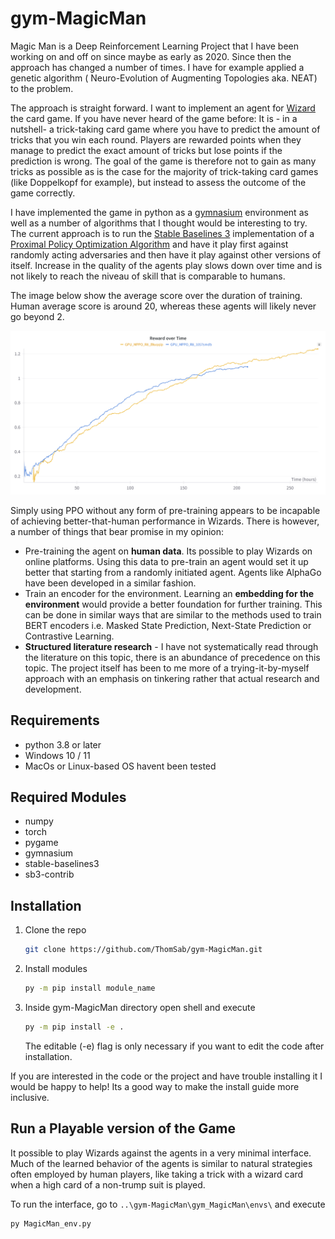 # gym-MagicMan

Magic Man is a Deep Reinforcement Learning Project that I have been working on and off on since maybe as early as 2020. Since then the approach has changed a number of times. I have for example applied a genetic algorithm ( Neuro-Evolution of Augmenting Topologies aka. NEAT) to the problem. 

The approach is straight forward. I want to implement an agent for [Wizard](https://en.wikipedia.org/wiki/Wizard_(card_game)) the card game. If you have never heard of the game before: It is - in a nutshell- a trick-taking card game where you have to predict the amount of tricks that you win each round. Players are rewarded points when they manage to predict the exact amount of tricks but lose points if the prediction is wrong. The goal of the game is therefore not to gain as many tricks as possible as is the case for the majority of trick-taking card games (like Doppelkopf for example), but instead to assess the outcome of the game correctly.

I have implemented the game in python as a [gymnasium](https://gymnasium.farama.org/) environment as well as a number of algorithms that I thought would be interesting to try. The current approach is to run the [Stable Baselines 3](https://stable-baselines3.readthedocs.io/en/master/modules/ppo.html) implementation of a [Proximal Policy Optimization Algorithm](https://arxiv.org/abs/1707.06347) and have it play first against randomly acting adversaries and then have it play against other versions of itself. Increase in the quality of the agents play slows down over time and is not likely to reach the niveau of skill that is comparable to humans.

The image below show the average score over the duration of training. Human average score is around 20, whereas these agents will likely never go beyond 2.

<div>
<img src="score curves.png" alt="training progress" width="1000"/>
</div>

Simply using PPO without any form of pre-training appears to be incapable of achieving better-that-human performance in Wizards.
There is however, a number of things that bear promise in my opinion:
 - Pre-training the agent on **human data**. Its possible to play Wizards on online platforms. Using this data to pre-train an agent would set it up better that starting from a randomly initiated agent. Agents like AlphaGo have been developed in a similar fashion.
 - Train an encoder for the environment. Learning an **embedding for the environment** would provide a better foundation for further training. This can be done in similar ways that are similar to the methods used to train BERT encoders i.e. Masked State Prediction, Next-State Prediction or Contrastive Learning.
 - **Structured literature research** - I have not systematically read through the literature on this topic, there is an abundance of precedence on this topic. The project itself has been to me more of a trying-it-by-myself approach with an emphasis on tinkering rather that actual research and development.


## Requirements

- python 3.8 or later
- Windows 10 / 11
- MacOs or Linux-based OS havent been tested

## Required Modules
- numpy
- torch
- pygame
- gymnasium
- stable-baselines3
- sb3-contrib

## Installation

1. Clone the repo
   ```sh
   git clone https://github.com/ThomSab/gym-MagicMan.git
   ```
2. Install modules
   ```sh
   py -m pip install module_name
   ```
3. Inside gym-MagicMan directory open shell and execute
   ```sh
   py -m pip install -e . 
   ```

   The editable (-e) flag is only necessary if you want to edit the code after installation.

If you are interested in the code or the project and have trouble installing it I would be happy to help!  Its a good way to make the install guide more inclusive.
 
## Run a Playable version of the Game
It possible to play Wizards against the agents in a very minimal interface. Much of the learned behavior of the agents is similar to natural strategies often employed by human players, like taking a trick with a wizard card when a high card of a non-trump suit is played.

To run the interface, go to ```..\gym-MagicMan\gym_MagicMan\envs\``` and execute 

```sh
py MagicMan_env.py
```


 

